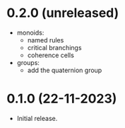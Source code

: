 0.2.0 (unreleased)
=====

- monoids:
  - named rules
  - critical branchings
  - coherence cells
- groups:
  - add the quaternion group

0.1.0 (22-11-2023)
=====

- Initial release.
